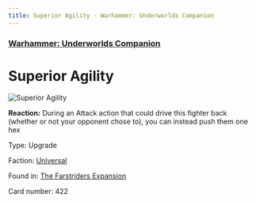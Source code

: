 ```yaml
---
title: Superior Agility - Warhammer: Underworlds Companion
---
```


### [Warhammer: Underworlds Companion](https://guidokessels.github.io/wh-underworlds)

  

# Superior Agility

![Superior Agility](https://warhammerunderworlds.com/wp-content/uploads/sites/6/2018/03/422_ENG.png)

<b>Reaction:</b> During an Attack action that could drive this fighter back (whether or not your opponent chose to), you can instead push them one hex

Type: Upgrade

Faction: [Universal](https://guidokessels.github.io/wh-underworlds/factions/universal)

Found in: [The Farstriders Expansion](https://guidokessels.github.io/wh-underworlds/locations/the-farstriders-expansion)

Card number: 422
